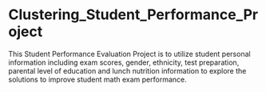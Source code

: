 # Clustering_Student_Performance_Project
This Student Performance Evaluation Project is to utilize student personal information including exam scores, gender, ethnicity, test preparation, parental level of education and lunch nutrition information to explore the solutions to improve student math exam performance.
